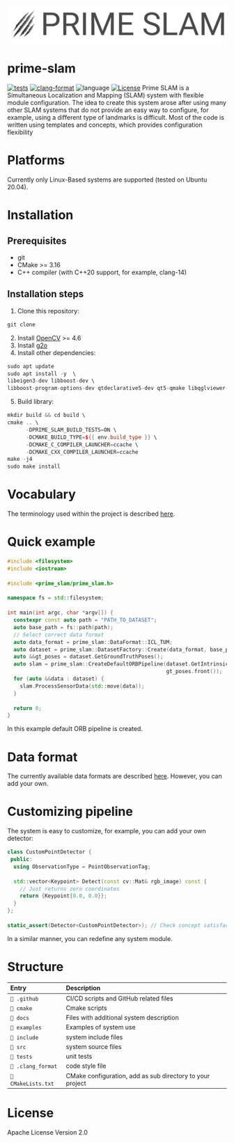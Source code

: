 <div align="center">
  <img src="https://github.com/kirill-ivanov-a/prime-slam/blob/main/assets/logo.png?raw=true">
</div>

# prime-slam
[![tests](https://github.com/kirill-ivanov-a/prime-slam/actions/workflows/tests.yml/badge.svg?branch=main)](https://github.com/kirill-ivanov-a/prime-slam/actions/workflows/tests.yml)
[![clang-format](https://github.com/kirill-ivanov-a/prime-slam/actions/workflows/clang_format.yml/badge.svg?branch=main)](https://github.com/kirill-ivanov-a/prime-slam/actions/workflows/clang_format.yml)
![language](https://img.shields.io/badge/language-C++20-_)
[![License](https://img.shields.io/badge/License-Apache_2.0-blue.svg)](https://opensource.org/licenses/Apache-2.0)
Prime SLAM is a Simultaneous Localization and Mapping (SLAM) system with flexible module configuration.
The idea to create this system arose after using many other SLAM systems that do not provide an easy way to configure,
for example, using a different type of landmarks is difficult. Most of the code is written using templates and concepts,
which provides configuration flexibility
# Platforms
Currently only Linux-Based systems are supported (tested on Ubuntu 20.04).
# Installation
## Prerequisites
- git
- CMake >= 3.16
- C++ compiler (with C++20 support, for example, clang-14)
## Installation steps
1. Clone this repository:
```c++
git clone 
```
2. Install [OpenCV](https://github.com/opencv/opencv) >= 4.6
3. Install [g2o](https://github.com/RainerKuemmerle/g2o)
4. Install other dependencies:
```c++
sudo apt update
sudo apt install -y  \
libeigen3-dev libboost-dev \
libboost-program-options-dev qtdeclarative5-dev qt5-qmake libqglviewer-dev-qt5 libsuitesparse-dev
```
5. Build library:
```c++
mkdir build && cd build \
cmake .. \
      -DPRIME_SLAM_BUILD_TESTS=ON \
      -DCMAKE_BUILD_TYPE=${{ env.build_type }} \
      -DCMAKE_C_COMPILER_LAUNCHER=ccache \
      -DCMAKE_CXX_COMPILER_LAUNCHER=ccache
make -j4
sudo make install
```
# Vocabulary

The terminology used within the project is described [here](docs/vocabulary.md).

# Quick example
```c++
#include <filesystem>
#include <iostream>

#include <prime_slam/prime_slam.h>

namespace fs = std::filesystem;

int main(int argc, char *argv[]) {
  constexpr const auto path = "PATH_TO_DATASET";
  auto base_path = fs::path(path);
  // Select correct data format
  auto data_format = prime_slam::DataFormat::ICL_TUM;
  auto dataset = prime_slam::DatasetFactory::Create(data_format, base_path);
  auto &&gt_poses = dataset.GetGroundTruthPoses();
  auto slam = prime_slam::CreateDefaultORBPipeline(dataset.GetIntrinsics(),
                                                   gt_poses.front());
  for (auto &&data : dataset) {
    slam.ProcessSensorData(std::move(data));
  }

  return 0;
}
```
In this example default ORB pipeline is created.

# Data format

The currently available data formats are described [here](docs/data_formats.md). However, you can add your own.

# Customizing pipeline
The system is easy to customize, for example, you can add your own detector:
```c++
class CustomPointDetector {
 public:
  using ObservationType = PointObservationTag;
  
  std::vector<Keypoint> Detect(const cv::Mat& rgb_image) const {
    // Just returns zero coordinates
    return {Keypoint{0.0, 0.0}};
  }
};

static_assert(Detector<CustomPointDetector>); // Check concept satisfaction
```
In a similar manner, you can redefine any system module.

# Structure

| Entry               | Description                                               |
|:--------------------|:----------------------------------------------------------|
| `📁 .github`        | CI/CD scripts and GitHub related files                    |
| `📁 cmake`          | Cmake scripts                                             |
| `📁 docs`           | Files with additional system description                  |
| `📁 examples`       | Examples of system use                                    |
| `📁 include`        | system include files                                      |
| `📁 src`            | system source files                                       |
| `📁 tests`          | unit tests                                                |
| `📄 .clang_format`  | code style file                                           |
| `📄 CMakeLists.txt` | CMake configuration, add as sub directory to your project |

# License
Apache License Version 2.0
